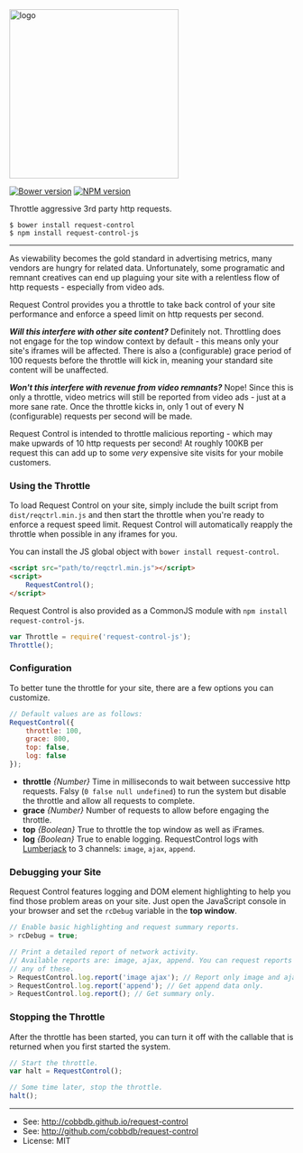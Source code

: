 <a href="https://github.com/cobbdb/request-control">
    <img alt="logo" src="http://i.imgur.com/xrtq29k.png" width="300">
</a>

[![Bower version](https://badge.fury.io/bo/request-control.svg)](http://badge.fury.io/bo/request-control) [![NPM version](https://badge.fury.io/js/request-control-js.svg)](http://badge.fury.io/js/request-control-js)

Throttle aggressive 3rd party http requests.

    $ bower install request-control
    $ npm install request-control-js

-------------
As viewability becomes the gold standard in advertising metrics, many vendors are
hungry for related data. Unfortunately, some programatic and remnant creatives
can end up plaguing your site with a relentless flow of http requests - especially
from video ads.

Request Control provides you a throttle to take back control of your site performance
and enforce a speed limit on http requests per second.

***Will this interfere with other site content?***
Definitely not. Throttling does not engage for the top window context by default - this means only your site's iframes will be affected. There is also a (configurable) grace period of 100 requests before the throttle will kick in, meaning your standard site content will be unaffected.

***Won't this interfere with revenue from video remnants?***
Nope! Since this is only a throttle, video metrics will still be reported from video ads - just at a more sane rate. Once the throttle kicks in, only 1 out of every N (configurable) requests per second will be made.

Request Control is intended to throttle malicious reporting - which may make upwards of 10 http requests per second! At roughly 100KB per request this can add up to some *very* expensive site visits for your mobile customers.

### Using the Throttle
To load Request Control on your site, simply include the built script from `dist/reqctrl.min.js` and then start the throttle when you're ready to enforce a request speed limit. Request Control will automatically reapply the throttle when possible in any iframes for you.

You can install the JS global object with `bower install request-control`.
```html
<script src="path/to/reqctrl.min.js"></script>
<script>
    RequestControl();
</script>
```

Request Control is also provided as a CommonJS module with `npm install request-control-js`.
```javascript
var Throttle = require('request-control-js');
Throttle();
```

### Configuration
To better tune the throttle for your site, there are a few options you can customize.
```javascript
// Default values are as follows:
RequestControl({
    throttle: 100,
    grace: 800,
    top: false,
    log: false
});
```

* **throttle** *{Number}* Time in milliseconds to wait between successive http requests.
Falsy (`0 false null undefined`) to run the system but disable the
throttle and allow all requests to complete.
* **grace** *{Number}* Number of requests to allow before engaging the throttle.
* **top** *{Boolean}* True to throttle the top window as well as iFrames.
* **log** *{Boolean}* True to enable logging. RequestControl logs with
[Lumberjack](https://github.com/cobbdb/lumberjack) to 3
channels: `image`, `ajax`, `append`.

### Debugging your Site
Request Control features logging and DOM element highlighting to help you find those
problem areas on your site. Just open the JavaScript console in your browser
and set the `rcDebug` variable in the **top window**.
```javascript
// Enable basic highlighting and request summary reports.
> rcDebug = true;

// Print a detailed report of network activity.
// Available reports are: image, ajax, append. You can request reports for
// any of these.
> RequestControl.log.report('image ajax'); // Report only image and ajax data.
> RequestControl.log.report('append'); // Get append data only.
> RequestControl.log.report(); // Get summary only.
```

### Stopping the Throttle
After the throttle has been started, you can turn it off with the callable that is
returned when you first started the system.
```javascript
// Start the throttle.
var halt = RequestControl();

// Some time later, stop the throttle.
halt();
```

---------
* See: http://cobbdb.github.io/request-control
* See: http://github.com/cobbdb/request-control
* License: MIT
